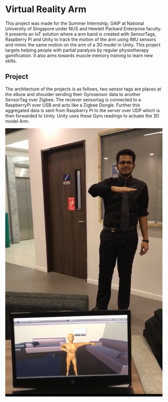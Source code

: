 # Virtual Reality Arm

This project was made for the Summer Internship, GAIP at National University of Singapore under NUS and Hewlett Packard Enterprise faculty. It presents an IoT solution where a arm band is created with SensorTags, Raspberry Pi and Unity to track the motion of the arm using IMU sensors and mimic the same motion on the arm of a 3D model in Unity.
This project targets helping people with partial paralysis by regular physiotherapy gamification. It also aims towards muscle memory training to learn new skills.

## Project

The architecture of the projects is as follows, two sensor tags are places at the elbow and shoulder sending their Gyrosensor data to another SensorTag over Zigbee. The reciever sensortag is connected to a RaspberryPi over USB and acts like a Zigbee Dongle. Further this aggregated data is sent from Raspberry Pi to the server over UDP which is then forwarded to Unity. Unity uses these Gyro readings to actuate the 3D model Arm.

<img src="https://github.com/aayush-ag21/Virtual-Reality-Arm/blob/master/Live_demo_still.jpeg" width="500px" height="850px" />
